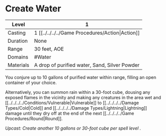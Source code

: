 # Create Water

| Level     | 1                                                  |
| --------- | -------------------------------------------------- |
| Casting   | 1 [[../../../../Game Procedures/Action\|Action]] |
| Duration  | None                                               |
| Range     | 30 feet, AOE                                       |
| Domains   | #Water                                             |
| Materials | A drop of purified water, Sand, Silver Powder      |

You conjure up to 10 gallons of purified water within range, filling an open container of your choice. 

Alternatively, you can summon rain within a 30-foot cube, dousing any exposed flames in the vicinity and making any creatures in the area wet and [[../../../../Conditions/Vulnerable\|Vulnerable]] to [[../../../../Damage Types/Cold\|Cold]] and [[../../../../Damage Types/Lightning\|Lightning]] damage until they dry off at the end of the next [[../../../../Game Procedures/Round\|Round]].

*Upcast: Create another 10 gallons or 30-foot cube per spell level .*